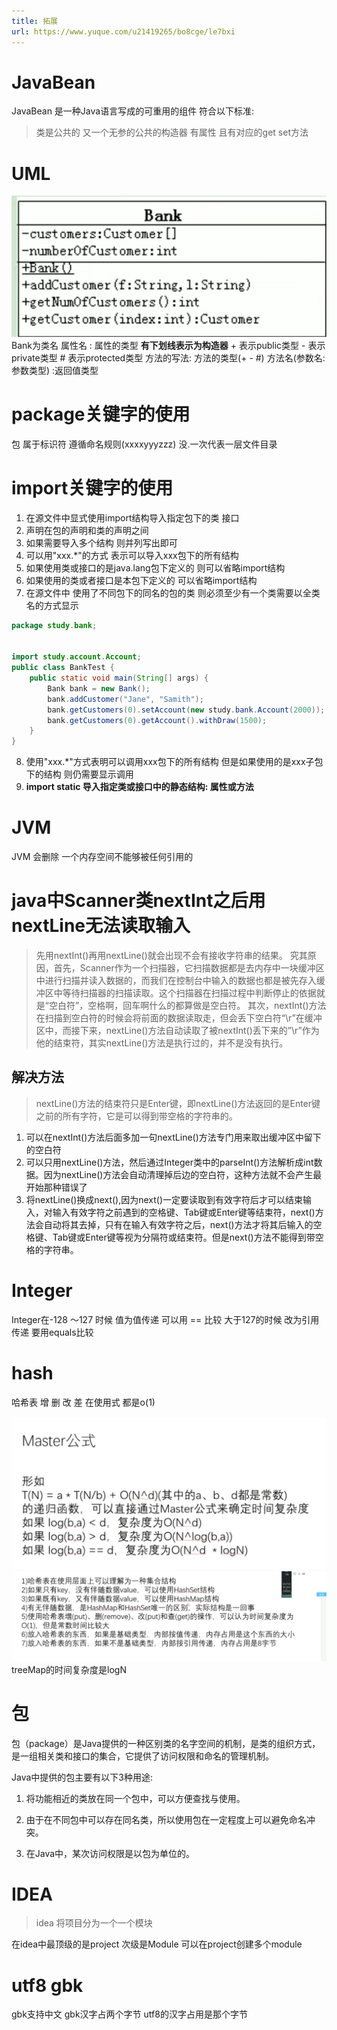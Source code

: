 ```yaml
---
title: 拓展
url: https://www.yuque.com/u21419265/bo8cge/le7bxi
---
```




# JavaBean

JavaBean 是一种Java语言写成的可重用的组件
符合以下标准:

> 类是公共的
> 又一个无参的公共的构造器
> 有属性 且有对应的get set方法



# UML

![image.png](../../assets/java/le7bxi/1638769187541-02317e46-d73d-4a29-84bd-147f9a5fe9a4.png)
Bank为类名
属性名 : 属性的类型
**有下划线表示为构造器**
&#x20;\+ 表示public类型
&#x20;\- 表示private类型
&#x20;\# 表示protected类型
方法的写法:
方法的类型(+ - #) 方法名(参数名: 参数类型) :返回值类型

# package关键字的使用

包 属于标识符  遵循命名规则(xxxxyyyzzz)
没.一次代表一层文件目录



# import关键字的使用

1. 在源文件中显式使用import结构导入指定包下的类 接口
2. 声明在包的声明和类的声明之间
3. 如果需要导入多个结构 则并列写出即可
4. 可以用"xxx.*"的方式 表示可以导入xxx包下的所有结构
5. 如果使用类或接口的是java.lang包下定义的 则可以省略import结构
6. 如果使用的类或者接口是本包下定义的 可以省略import结构
7. 在源文件中 使用了不同包下的同名的包的类 则必须至少有一个类需要以全类名的方式显示

```java
package study.bank;


import study.account.Account;
public class BankTest {
    public static void main(String[] args) {
        Bank bank = new Bank();
        bank.addCustomer("Jane", "Samith");
        bank.getCustomers(0).setAccount(new study.bank.Account(2000));
        bank.getCustomers(0).getAccount().withDraw(1500);
    }
}

```

8. 使用"xxx.*"方式表明可以调用xxx包下的所有结构 但是如果使用的是xxx子包下的结构 则仍需要显示调用
9. **import static 导入指定类或接口中的静态结构: 属性或方法**

# JVM

JVM 会删除 一个内存空间不能够被任何引用的



# java中Scanner类nextInt之后用nextLine无法读取输入

> 先用nextInt()再用nextLine()就会出现不会有接收字符串的结果。
> 究其原因，首先，Scanner作为一个扫描器，它扫描数据都是去内存中一块缓冲区中进行扫描并读入数据的，而我们在控制台中输入的数据也都是被先存入缓冲区中等待扫描器的扫描读取。这个扫描器在扫描过程中判断停止的依据就是“空白符”，空格啊，回车啊什么的都算做是空白符。
> 其次，nextInt()方法在扫描到空白符的时候会将前面的数据读取走，但会丢下空白符“\r”在缓冲区中，而接下来，nextLine()方法自动读取了被nextInt()丢下来的”\r”作为他的结束符，其实nextLine()方法是执行过的，并不是没有执行。



## 解决方法

> nextLine()方法的结束符只是Enter键，即nextLine()方法返回的是Enter键之前的所有字符，它是可以得到带空格的字符串的。

1. 可以在nextInt()方法后面多加一句nextLine()方法专门用来取出缓冲区中留下的空白符
2. 可以只用nextLine()方法，然后通过Integer类中的parseInt()方法解析成int数据。因为nextLine()方法会自动清理掉后边的空白符，这种方法就不会产生最开始那种错误了
3. 将nextLine()换成next(),因为next()一定要读取到有效字符后才可以结束输入，对输入有效字符之前遇到的空格键、Tab键或Enter键等结束符，next()方法会自动将其去掉，只有在输入有效字符之后，next()方法才将其后输入的空格键、Tab键或Enter键等视为分隔符或结束符。但是next()方法不能得到带空格的字符串。

# Integer

Integer在-128 ～127 时候	值为值传递 可以用 == 比较
大于127的时候 改为引用传递 要用equals比较



# hash

哈希表 增 删 改 差 在使用式 都是o(1)

![image.png](../../assets/java/le7bxi/1639614958139-8815893d-326a-4e43-9e57-54e8436bc9c5.png)
![image.png](../../assets/java/le7bxi/1639614969247-a38906e8-5fee-4f2c-b223-5b796a485cdb.png)
treeMap的时间复杂度是logN



# 包

包（package）是Java提供的一种区别类的名字空间的机制，是类的组织方式，是一组相关类和接口的集合，它提供了访问权限和命名的管理机制。

Java中提供的包主要有以下3种用途:

1. 将功能相近的类放在同一个包中，可以方便查找与使用。

2. 由于在不同包中可以存在同名类，所以使用包在一定程度上可以避免命名冲突。

3. 在Java中，某次访问权限是以包为单位的。

# IDEA

> idea 将项目分为一个一个模块

在idea中最顶级的是project 次级是Module
可以在project创建多个module

# utf8 gbk

gbk支持中文
gbk汉字占两个字节
utf8的汉字占用是那个字节
